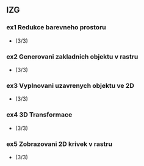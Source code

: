 ## IZG

### ex1 Redukce barevneho prostoru
- (3/3)
### ex2 Generovani zakladnich objektu v rastru
- (3/3)
### ex3 Vyplnovani uzavrenych objektu ve 2D
- (3/3)
### ex4 3D Transformace
- (3/3)
### ex5 Zobrazovani 2D krivek v rastru
- (3/3)